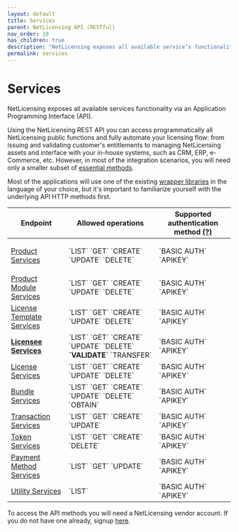 ```yaml
---
layout: default
title: Services
parent: NetLicensing API (RESTful)
nav_order: 10
has_children: true
description: "NetLicensing exposes all available service’s functionality via an Application Programming Interface (API)"
permalink: services
---
```


Services
========

NetLicensing exposes all available services functionality via an Application Programming Interface (API).

Using the NetLicensing REST API you can access programmatically all NetLicensing public functions and fully automate your licensing flow: from issuing and validating customer's entitlements to managing NetLicensing assets and interface with your in-house systems, such as CRM, ERP, e-Commerce, etc.
However, in most of the integration scenarios, you will need only a smaller subset of [essential methods](restful-api#essentials).

Most of the applications will use one of the existing [wrapper libraries](client-libraries) in the language of your choice, but it's important to familiarize yourself with the underlying API HTTP methods first.

<table>
<colgroup>
<col />
<col />
<col />
</colgroup>
<thead>
<tr class="header">
<th>Endpoint</th>
<th>Allowed operations</th>
<th>Supported authentication method <a href="security">(?)</a></th>
</tr>
</thead>
<tbody>
<tr class="odd">
<td><p><a href="product-services">Product Services</a></p></td>
<td><span markdown="1">`LIST` `GET` `CREATE` `UPDATE` `DELETE`</span></td>
<td><span markdown="1">`BASIC AUTH` `APIKEY`</span></td>
</tr>
<tr class="even">
<td><a href="product-module-services">Product Module Services</a></td>
<td><span markdown="1">`LIST` `GET` `CREATE` `UPDATE` `DELETE`</span></td>
<td><span markdown="1">`BASIC AUTH` `APIKEY`</span></td>
</tr>
<tr class="odd">
<td><a href="license-template-services">License Template Services</a></td>
<td><span markdown="1">`LIST` `GET` `CREATE` `UPDATE` `DELETE`</span></td>
<td><span markdown="1">`BASIC AUTH` `APIKEY`</span></td>
</tr>
<tr class="even">
<td><strong><a href="licensee-services">Licensee Services</a></strong></td>
<td><span markdown="1">`LIST` `GET` `CREATE` `UPDATE` `DELETE` <strong>`VALIDATE`</strong> `TRANSFER`</span></td>
<td><span markdown="1">`BASIC AUTH` `APIKEY`</span></td>
</tr>
<tr class="odd">
<td><a href="license-services">License Services</a></td>
<td><span markdown="1">`LIST` `GET` `CREATE` `UPDATE` `DELETE`</span></td>
<td><span markdown="1">`BASIC AUTH` `APIKEY`</span></td>
</tr>
<tr class="even">
<td><a href="bundle-services">Bundle Services</a></td>
<td><span markdown="1">`LIST` `GET` `CREATE` `UPDATE` `DELETE` `OBTAIN`</span></td>
<td><span markdown="1">`BASIC AUTH` `APIKEY`</span></td>
</tr>
<tr class="odd">
<td><a href="transaction-services">Transaction Services</a></td>
<td><span markdown="1">`LIST` `GET` `CREATE` `UPDATE`</span></td>
<td><span markdown="1">`BASIC AUTH` `APIKEY`</span></td>
</tr>
<tr class="even">
<td><a href="token-services">Token Services</a></td>
<td><span markdown="1">`LIST` `GET` `CREATE` `DELETE`</span></td>
<td><span markdown="1">`BASIC AUTH` `APIKEY`</span></td>
</tr>
<tr class="odd">
<td><a href="payment-method-services">Payment Method Services</a></td>
<td><span markdown="1">`LIST` `GET` `UPDATE`</span></td>
<td><span markdown="1">`BASIC AUTH` `APIKEY`</span></td>
</tr>
<tr class="even">
<td><a href="utility-services">Utility Services</a></td>
<td><span markdown="1">`LIST`</span></td>
<td><span markdown="1">`BASIC AUTH` `APIKEY`</span></td>
</tr>
</tbody>
</table>

To access the API methods you will need a NetLicensing vendor account.
If you do not have one already, signup <a href="https://ui.netlicensing.io/#/register" class="external-link">here</a>.
